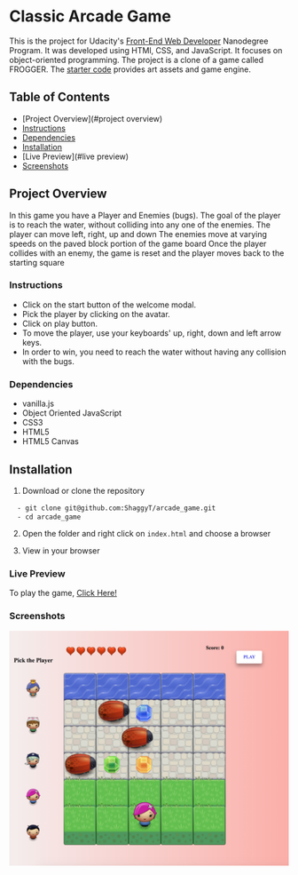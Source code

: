 # Classic Arcade Game

This is the project for Udacity's [ Front-End Web Developer](https://www.udacity.com/course/front-end-web-developer-nanodegree--nd001) Nanodegree Program. It was developed using HTMl, CSS, and JavaScript. It focuses on object-oriented programming.
The project is a clone of a game called FROGGER.
The [starter code](https://github.com/udacity/frontend-nanodegree-arcade-game) provides art assets and game engine.

## Table of Contents

- [Project Overview](#project overview)
- [Instructions](#instructions)
- [Dependencies](#dependencies)
- [Installation](#installation)
- [Live Preview](#live preview)
- [Screenshots](#screenshots)

## Project Overview

In this game you have a Player and Enemies (bugs). The goal of the player is to reach the water, without colliding into any one of the enemies.
The player can move left, right, up and down
The enemies move at varying speeds on the paved block portion of the game board
Once the player collides with an enemy, the game is reset and the player moves back to the starting square


###  Instructions

  - Click on the start button of the welcome modal.
  - Pick the player by clicking on the avatar.
  - Click on play button.
  - To move the player, use your keyboards' up, right, down and left arrow keys.
  - In order to win, you need to reach the water without having any collision with the bugs.


###  Dependencies

- vanilla.js
- Object Oriented JavaScript
- CSS3
- HTML5  
- HTML5 Canvas

## Installation

  1. Download or clone the repository
  ```
    - git clone git@github.com:ShaggyT/arcade_game.git
    - cd arcade_game
  ```
  2. Open the folder and right click on ```index.html``` and choose a browser

  3. View in your browser

###  Live Preview
To play the game, [Click Here!](https://froggerudacity.netlify.com)

###  Screenshots

![alt tag](screenshots/screenshot.png "Description goes here")
